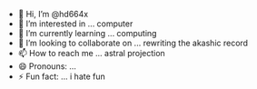 - 👋 Hi, I’m @hd664x
- 👀 I’m interested in ... computer
- 🌱 I’m currently learning ... computing
- 💞️ I’m looking to collaborate on ... rewriting the akashic record
- 📫 How to reach me ... astral projection
- 😄 Pronouns: ... 
- ⚡ Fun fact: ... i hate fun

<!---
hd664x/hd664x is a ✨ special ✨ repository because its `README.md` (this file) appears on your GitHub profile.
You can click the Preview link to take a look at your changes.
--->
